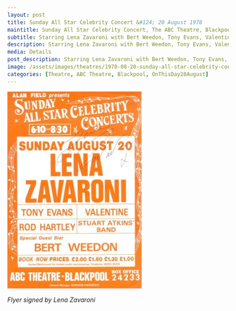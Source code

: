 ```yaml
---
layout: post
title: Sunday All Star Celebrity Concert &#124; 20 August 1978
maintitle: Sunday All Star Celebrity Concert, The ABC Theatre, Blackpool
subtitle: Starring Lena Zavaroni with Bert Weedon, Tony Evans, Valentine, Rod Hartley and the Stuart Atkins Band.
description: Starring Lena Zavaroni with Bert Weedon, Tony Evans, Valentine, Rod Hartley and the Stuart Atkins Band.
media: Details
post_description: Starring Lena Zavaroni with Bert Weedon, Tony Evans, Valentine, Rod Hartley and the Stuart Atkins Band.
image: /assets/images/theatres/1978-08-20-sunday-all-star-celebrity-concert.jpg
categories: [Theatre, ABC Theatre, Blackpool, OnThisDay20August]
---
```


![](/assets/images/theatres/1978-08-20-sunday-all-star-celebrity-concert.jpg)

<cite>Flyer signed by Lena Zavaroni</cite>

